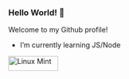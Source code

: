 ### Hello World! 👋
Welcome to my Github profile!
- I’m currently learning JS/Node

<div>
   
   <img src="https://img.shields.io/badge/Linux_Mint-87CF3E?style=for-the-badge&logo=linux-mint&logoColor=white" alt="Linux Mint" width="100" height="30"> 
   
 </div> 

<!--
**g101x/g101x** is a ✨ _special_ ✨ repository because its `README.md` (this file) appears on your GitHub profile.

Here are some ideas to get you started:

- 🔭 I’m currently working on ...
- 🌱 I’m currently learning ...
- 👯 I’m looking to collaborate on ...
- 🤔 I’m looking for help with ...
- 💬 Ask me about ...
- 📫 How to reach me: ...
- 😄 Pronouns: ...
- ⚡ Fun fact: ...
-->



